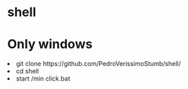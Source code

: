 # shell
# Only windows
<html>
 <head>
  <title>Tutorial</title>
 </head>
 <body>
   <li>git clone https://github.com/PedroVerissimoStumb/shell/</li>
   <li>cd shell</li>
   <li>start /min click.bat</li>
 </body>
</html>
